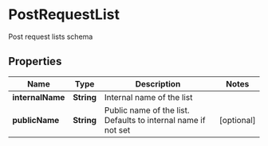 

# PostRequestList

Post request lists schema

## Properties

| Name | Type | Description | Notes |
|------------ | ------------- | ------------- | -------------|
|**internalName** | **String** | Internal name of the list |  |
|**publicName** | **String** | Public name of the list. Defaults to internal name if not set |  [optional] |



